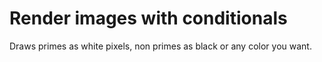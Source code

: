 # Render images with conditionals
Draws primes as white pixels, non primes as black or any color you want.
